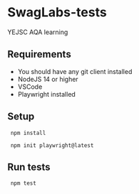 # SwagLabs-tests

YEJSC AQA learning

## Requirements

- You should have any git client installed
- NodeJS 14 or higher
- VSCode
- Playwright installed

## Setup

```
 npm install

```

```
 npm init playwright@latest

```

## Run tests

```
 npm test

```
